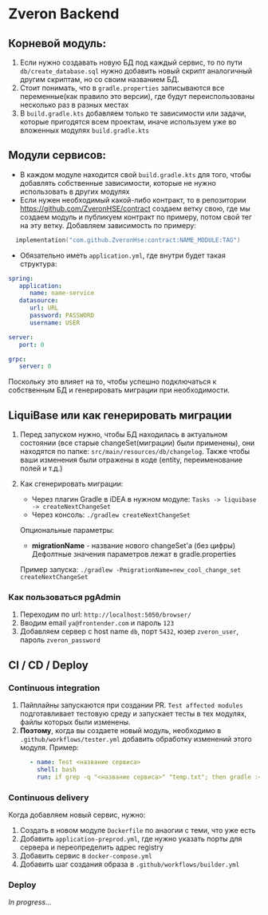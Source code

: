 # Zveron Backend
## Корневой модуль:
1. Если нужно создавать новую БД под каждый сервис, то по пути `db/create_database.sql` нужно добавить новый скрипт
   аналогичный другим скриптам, но со своим названием БД.
2. Стоит понимать, что в `gradle.properties` записываются все переменные(как правило это версии), где будут
   переиспользованы несколько раз в разных местах
3. В `build.gradle.kts` добавляем только те зависимости или задачи, которые пригодятся всем проектам, иначе используем
   уже во вложенных модулях `build.gradle.kts`

## Модули сервисов:

- В каждом модуле находится свой `build.gradle.kts` для того, чтобы добавлять собственные зависимости, которые не нужно
  использовать в других модулях
- Если нужен необходимый какой-либо контракт, то в репозитории https://github.com/ZveronHSE/contract создаем ветку свою,
  где мы создаем модуль и публикуем контракт по примеру, потом свой тег на эту ветку. Добавляем зависимость по примеру:

```kotlin
  implementation("com.github.ZveronHse:contract:NAME_MODULE:TAG")
```

- Обязательно иметь `application.yml`, где внутри будет такая структура:

```yaml
spring:
   application:
      name: name-service
   datasource:
      url: URL
      password: PASSWORD
      username: USER

server:
   port: 0

grpc:
   server: 0 
```

Поскольку это влияет на то, чтобы успешно подключаться к собственным БД и генерировать миграции при необходимости.

## LiquiBase или как генерировать миграции

1. Перед запуском нужно, чтобы БД находилась в актуальном состоянии (все старые changeSet(миграции) были применены), они
   находятся по папке: `src/main/resources/db/changelog`. Также чтобы ваши изменения были отражены в коде
   (entity, переименование полей и т.д.)
2. Как сгенерировать миграции:
    - Через плагин Gradle в iDEA в нужном модуле: `Tasks -> liquibase -> createNextChangeSet`
    - Через консоль: `./gradlew createNextChangeSet`

   Опциональные параметры:
    - **migrationName** - название нового changeSet'а (без цифры)
      Дефолтные значения параметров лежат в gradle.properties

   Пример запуска:
   `./gradlew -PmigrationName=new_cool_change_set createNextChangeSet`

### Как пользоваться pgAdmin

1. Переходим по url: `http://localhost:5050/browser/`
2. Вводим email `ya@frontender.com` и пароль `123`
3. Добавляем сервер с host name `db`, порт `5432`, юзер `zveron_user`, пароль `zveron_password`

## CI / CD / Deploy
### Continuous integration
1. Пайплайны запускаются при создании PR. `Test affected modules` подготавливает тестовую среду и запускает 
тесты в тех модулях, файлы которых были изменены.
2. **Поэтому**, когда вы создаете новый модуль, необходимо в `.github/workflows/tester.yml` добавить обработку 
изменений этого модуля. Пример:
```yaml
      - name: Test <название сервиса>
        shell: bash
        run: if grep -q "<название сервиса>" "temp.txt"; then gradle :<название сервиса>:test; fi
```
### Continuous delivery
Когда добавляем новый сервис, нужно:
1. Создать в новом модуле `Dockerfile` по анаогии с теми, что уже есть
2. Добавить `application-preprod.yml`, где нужно указать порты для сервера и переопределить адрес registry
3. Добавить сервис в `docker-compose.yml`
4. Добавить шаг создания образа в `.github/workflows/builder.yml`
### Deploy
_In progress..._